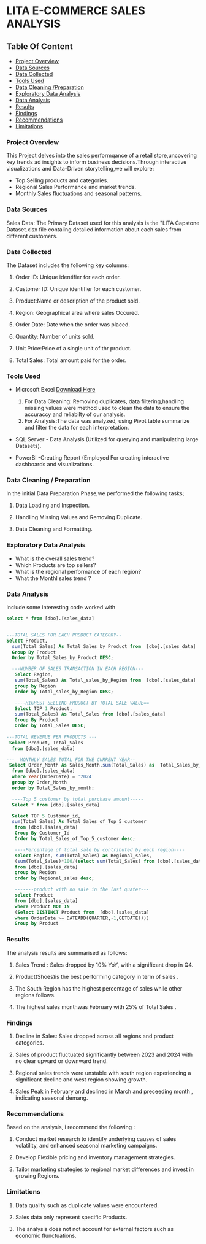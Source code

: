 # LITA E-COMMERCE SALES ANALYSIS


## Table Of Content
 - [Project Overview](#project-overview)
 - [Data Sources](#data-sources)
 - [Data Collected](#data-collected)
 - [Tools Used](#tools-used)
 - [Data Cleaning /Preparation](#data-cleaning-/-preparation)
 - [Exploratory Data Analysis ](#exploratory-data-analysis)
 - [Data Analysis](#data-analysis)
 - [Results](#results)
 - [Findings](#findings)
 - [Recommendations](#recommendations)
 - [Limitations](#limitations)

###  Project Overview
This Project delves into the sales performqance of a retail store,uncovering key trends ad insights to inform business decisions.Through interactive visualizations and Data-Driven storytelling,we will explore:
- Top Selling products and categories.
- Regional Sales Performance and market trends.
- Monthly Sales fluctuations and seasonal patterns.

### Data Sources

Sales Data: The Primary Dataset used for this analysis is the "LITA Capstone Dataset.xlsx file contaiing detailed information about each sales from different customers.

### Data Collected 
The Dataset includes the following key columns:
1. Order ID: Unique identifier for each order.

2. Customer ID: Unique identifier for each customer.

3. Product:Name or description of the product sold. 

4. Region: Geographical area where sales Occured.

5. Order Date: Date when the order was placed.

6. Quantity: Number of units sold.

7. Unit Price:Price of a single unit of thr product.

8. Total Sales: Total amount paid for the order.

### Tools Used
 -  Microsoft Excel [Download Here](https://wwww.microsoft.com)
    1. For Data Cleaning: Removing duplicates, data filtering,handling missing values were method used to clean the data to ensure the accuraccy and reliabilty of our analysis. 
    2. For Analysis:The data was analyzed, using Pivot table summarize and filter the data for each interpretation.

 - SQL Server - Data Analysis (Utilized for querying and manipulating large Datasets).

 - PowerBI -Creating Report (Employed For creating interactive dashboards and visualizations.

### Data Cleaning / Preparation
In the initial Data Preparation Phase,we performed the following tasks;
1. Data Loading and Inspection.

2. Handling Missing Values and Removing Duplicate.

3. Data Cleaning and Formatting.

### Exploratory Data Analysis 
   - What is the overall sales trend?
   - Which Products are top sellers?
   - What is the regional performance of each region?
   - What the Monthl sales trend ?

###  Data Analysis 
 Include some interesting code  worked with

 ```sql
select * from [dbo].[sales_data]


---TOTAL SALES FOR EACH PRODUCT CATEGORY--
Select Product, 
   sum(Total_Sales) As Total_Sales_by_Product from  [dbo].[sales_data]
   Group By Product
   Order by Total_Sales_by_Product DESC;

   ---NUMBER OF SALES TRANSACTION IN EACH REGION---
    Select Region,
    sum(Total_Sales) As Total_sales_by_Region from  [dbo].[sales_data]
    group by Region
    order by Total_sales_by_Region DESC;

	----HIGHEST SELLING PRODUCT BY TOTAL SALE VALUE==
    Select TOP 1 Product, 
    sum(Total_Sales) As Total_Sales from [dbo].[sales_data]
    Group By Product
    Order by Total_Sales DESC;
	
 ---TOTAL REVENUE PER PRODUCTS ---
  Select Product, Total_Sales
   from [dbo].[sales_data]

 ---  MONTHLY SALES TOTAL FOR THE CURRENT YEAR--
  Select Order_Month As Sales_Month,sum(Total_Sales) as  Total_Sales_by_month
   from [dbo].[sales_data]
   where Year(OrderDate) = '2024'
   group by Order_Month
   order by Total_Sales_by_month;

   ----Top 5 customer by total purchase amount-----
   Select * from [dbo].[sales_data]

   Select TOP 5 Customer_id,
   sum(Total_Sales) As Total_Sales_of_Top_5_customer 
	from [dbo].[sales_data]
    Group By Customer_Id
    Order by Total_Sales_of_Top_5_customer desc;

	----Percentage of total sale by contributed by each region----
	select Region, sum(Total_Sales) as Regional_sales,
	(sum(Total_Sales)*100/(select sum(Total_Sales) from [dbo].[sales_data] )) as percentage 
	from [dbo].[sales_data]
	group by Region
	order by Regional_sales desc;

	-------product with no sale in the last quater---
	select Product 
	from [dbo].[sales_data]
	where Product NOT IN 
	(Select DISTINCT Product from  [dbo].[sales_data]
	where OrderDate >= DATEADD(QUARTER,-1,GETDATE()))
	Group by Product
```

### Results

 The analysis results are summarised as follows:
 1. Sales Trend : Sales dropped by 10% YoY, with a significant drop in Q4.

 2. Product(Shoes)is the best performing category in term of sales .

 3. The South Region has the highest percentage of sales while other regions follows.

 4. The highest sales monthwas February with 25% of Total Sales .

### Findings 
1. Decline in Sales: Sales dropped across all regions and product categories.

2. Sales of product fluctuated significantly between 2023 and 2024 with no clear upward or downward trend.

3. Regional sales trends were unstable with south region experiencing a significant decline and west region showing growth.

4. Sales Peak in February and declined in March and preceeding month , indicating seasonal demang.

### Recommendations 
 Based on the analysis, i recommend the following :
1. Conduct market research to identify underlying causes of sales volatility, and enhanced seasonal marketing campaigns.

2. Develop Flexible pricing and inventory management strategies.

3. Tailor marketing strategies to regional market differences and invest in growing Regions.

### Limitations
   1. Data quality such as duplicate values were encountered.

   2. Sales data only represent specific Products.

   3. The analysis does not not account for external factors such as economic flunctuations.
  
